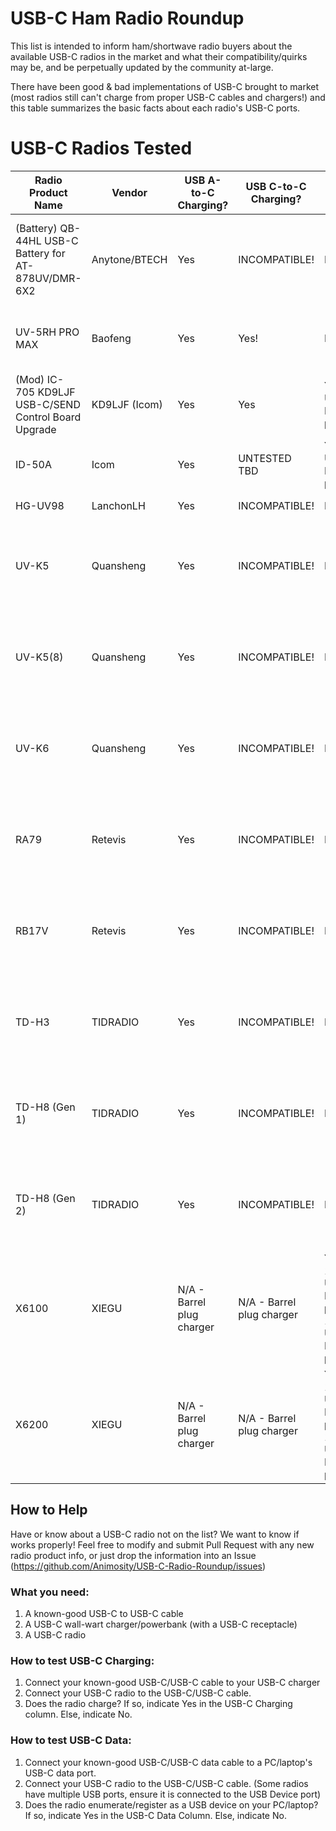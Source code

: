
# USB-C Ham Radio Roundup

This list is intended to inform ham/shortwave radio buyers about the available USB-C radios in the market and what their compatibility/quirks may be, and be perpetually updated by the community at-large.

There have been good & bad implementations of USB-C brought to market (most radios still can't charge from proper USB-C cables and chargers!) and this table summarizes the basic facts about each radio's USB-C ports. 

# USB-C Radios Tested
| Radio Product Name                                   | Vendor        | USB A-to-C Charging?                 | USB C-to-C Charging? | USB-C Data?                                     | Notes                                                                                                           |                 Reference/Source                           |
|------------------------------------------------------|---------------|--------------------------------------|----------------------|-------------------------------------------------|-----------------------------------------------------------------------------------------------------------------|----------------------------------------------------------|
| (Battery) QB-44HL USB-C Battery for AT-878UV/DMR-6X2 | Anytone/BTECH | Yes                                  | INCOMPATIBLE!        | No                                              | Naughty! No USB-C Sink resistors, INCOMPATIBLE with USB-C cables and chargers.                                  | Tested by wojo @ HRCC Discord                    |          |
| UV-5RH PRO MAX                                       | Baofeng       | Yes                                  | Yes!                 | No                                              | Nice! This radio works correctly. Battery model# BL-5RH.                                                        | Tested by VK3PGO                                 |          |
| (Mod) IC-705 KD9LJF USB-C/SEND Control Board Upgrade | KD9LJF (Icom) | Yes                                  | Yes                  | Yes - USB2 Device port.                         | Nice! COMPATIBLE with USB-C cables and chargers.                                                                | User Manual reference only                       |          |
| ID-50A                                               | Icom          | Yes | UNTESTED TBD         | Yes - USB2 Device port.                         | UNTESTED with USB-C to USB-C cables.                                                                            | User Manual reference only                       |          |
| HG-UV98                                              | LanchonLH     | Yes                                  | INCOMPATIBLE!        | No        | No UNTESTED TBD                                                                                                 | UNTESTED                                         | UNTESTED |
| UV-K5                                                | Quansheng     | Yes                                  | INCOMPATIBLE!        | No                                              | Naughty! No USB-C Sink resistors, INCOMPATIBLE with USB-C cables and chargers.                                  | Tested by KK7LXU                                 |          |
| UV-K5(8)                                             | Quansheng     | Yes | INCOMPATIBLE!        | No                                              | Naughty! No USB-C Sink resistors, INCOMPATIBLE with USB-C cables and chargers.                                  | Inferred by design similarity to Quansheng UV-K5 |          |
| UV-K6                                                | Quansheng     | Yes | INCOMPATIBLE!        | No                                              | Naughty! No USB-C Sink resistors, INCOMPATIBLE with USB-C cables and chargers.                                  | Inferred by design similarity to Quansheng UV-K5 |          |
| RA79                                                 | Retevis       | Yes | INCOMPATIBLE!        | No                                              | Naughty! No USB-C Sink resistors, INCOMPATIBLE with USB-C cables and chargers.                                  | Inferred by design similarity to Quansheng UV-K5 |          |
| RB17V                                                | Retevis       | Yes | INCOMPATIBLE!        | No                                              | Naughty! No USB-C Sink resistors, INCOMPATIBLE with USB-C cables and chargers.                                  | Tested by KJ6LNN                                 |          |
| TD-H3                                                | TIDRADIO      | Yes | INCOMPATIBLE!        | No                                              | Naughty! No USB-C Sink resistors, INCOMPATIBLE with USB-C cables and chargers.                                  | Tested by wojo @ HRCC Discord                    |          |
| TD-H8 (Gen 1)                                        | TIDRADIO      | Yes      | INCOMPATIBLE!        | No                                              | Naughty! No USB-C Sink resistors, INCOMPATIBLE with USB-C cables and chargers.                                  | Tested by KK7LXU                                 |          |
| TD-H8 (Gen 2)                                        | TIDRADIO      |Yes      | INCOMPATIBLE!        | No                                              | Naughty! No USB-C Sink resistors, INCOMPATIBLE with USB-C cables and chargers.                                  | Tested by KK7LXU                                 |          |
| X6100                                                | XIEGU         | N/A - Barrel plug charger                                  | N/A - Barrel plug charger                 | Yes - 1 USB2 Host port &amp; 1 USB2 Device port | Naughty! USB Device port has no USB-C Sink resistors, INCOMPATIBLE with USB-C cables. USB Host port untested. | Tested by KK7LXU                                 |          |
| X6200                                                | XIEGU         | N/A - Barrel plug charger                                  | N/A - Barrel plug charger                 | Yes - 1 USB2 Host port &amp; 1 USB2 Device port | UNTESTED TBD                                                                                                    | UNTESTED                                         |          |

## How to Help
Have or know about a USB-C radio not on the list? We want to know if works properly! Feel free to modify and submit Pull Request with any new radio product info, or just drop the information into an Issue (https://github.com/Animosity/USB-C-Radio-Roundup/issues)

### What you need:
1) A known-good USB-C to USB-C cable
2) A USB-C wall-wart charger/powerbank (with a USB-C receptacle)
3) A USB-C radio

### How to test USB-C Charging:
1) Connect your known-good USB-C/USB-C  cable to your USB-C charger
2) Connect your USB-C radio to the USB-C/USB-C cable.
3) Does the radio charge? If so, indicate Yes in the USB-C Charging column. Else, indicate No.

### How to test USB-C Data:
1) Connect your known-good USB-C/USB-C data cable to a PC/laptop's USB-C data port.
2) Connect your USB-C radio to the USB-C/USB-C cable. (Some radios have multiple USB ports, ensure it is connected to the USB Device port)
3) Does the radio enumerate/register as a USB device on your PC/laptop? If so, indicate Yes in the USB-C Data Column. Else, indicate No.
